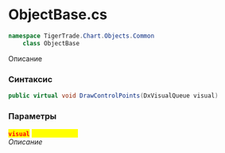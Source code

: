 
# ObjectBase.cs
```csharp
namespace TigerTrade.Chart.Objects.Common  
    class ObjectBase
```

Описание

### Синтаксис
```csharp
public virtual void DrawControlPoints(DxVisualQueue visual)
```

### Параметры  
<mark style="color:red;">**`visual`**</mark> <mark style="color:yellow;">`DxVisualQueue`</mark>  
 *Описание*  
  

                    
                    